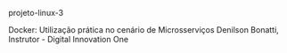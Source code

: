 projeto-linux-3


Docker: Utilização prática no cenário de Microsserviços Denilson Bonatti, Instrutor - Digital Innovation One
